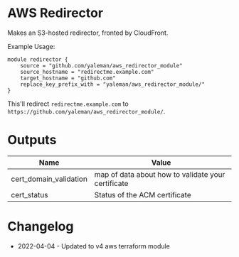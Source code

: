 # AWS Redirector

Makes an S3-hosted redirector, fronted by CloudFront.

Example Usage:

    module redirector {
        source = "github.com/yaleman/aws_redirector_module"
        source_hostname = "redirectme.example.com"
        target_hostname = "github.com"
        replace_key_prefix_with = "yaleman/aws_redirector_module/"
    }

This'll redirect `redirectme.example.com` to `https://github.com/yaleman/aws_redirector_module/`.

# Outputs

| Name | Value |
| --- | --- |
| cert_domain_validation | map of data about how to validate your certificate |
| cert_status | Status of the ACM certificate |


# Changelog

* 2022-04-04 - Updated to v4 aws terraform module